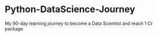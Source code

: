 # Python-DataScience-Journey
My 90-day learning journey to become a Data Scientist and reach 1 Cr package
